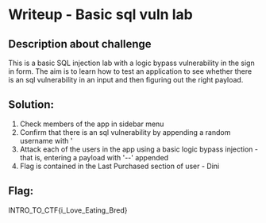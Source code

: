 # Writeup - Basic sql vuln lab

## Description about challenge
This is a basic SQL injection lab with a logic bypass vulnerability in the sign in form. The aim is to learn how to test an application to see whether there is an sql vulnerability in an input and then figuring out the right payload.

## Solution:
1. Check members of the app in sidebar menu
2. Confirm that there is an sql vulnerability by appending a random username with '
3. Attack each of the users in the app using a basic logic bypass injection - that is, entering a payload with '--' appended
4. Flag is contained in the Last Purchased section of user - Dini

## Flag:
INTRO_TO_CTF{i_Love_Eating_Bred}